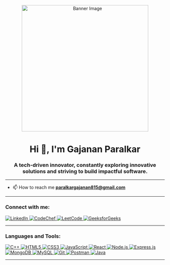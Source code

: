 







<p align="center">
  <img src="https://user-images.githubusercontent.com/74038190/212746035-d5c61762-973c-44c0-aec7-887f3b7690e3.gif" alt="Banner Image" width="400" />
</p>
<h1 align="center">Hi 👋, I'm Gajanan Paralkar</h1>
<h3 align="center"> A tech-driven innovator, constantly exploring innovative solutions and striving to build impactful software.</h3>



---
- 📫 How to reach me **paralkargajanan815@gmail.com**
---

<h3 align="left">Connect with me:</h3>
<p align="left">
  <a href="https://www.linkedin.com/in/gajanan-paralkar-2254b2289/" target="_blank">
    <img src="https://img.shields.io/badge/LinkedIn-Gajanan%20Paralkar-skyblue?style=flat&logo=linkedin" alt="LinkedIn" />
  </a>
  <a href="https://www.codechef.com/users/gajanan18" target="_blank">
    <img src="https://img.shields.io/badge/CodeChef-gajanan18-brown?style=flat&logo=codechef" alt="CodeChef" />
  </a>

  
  <a href="https://leetcode.com/u/Gajanan18/" target="_blank">
    <img src="https://img.shields.io/badge/LeetCode-Gajanan18-yellow?style=flat&logo=leetcode" alt="LeetCode" />
  </a>

  <a href="https://www.geeksforgeeks.org/user/paralkargavoed/" target="_blank">
    <img src="https://img.shields.io/badge/GeeksforGeeks-paralkargavoed-lightgreen?style=flat&logo=geeksforgeeks" alt="GeeksforGeeks" />
  </a>
</p>

---






<h3 align="left">Languages and Tools:</h3>
<p align="left">
  
  <a href="https://www.w3schools.com/cpp/" target="_blank">
    <img src="https://img.shields.io/badge/C++-00599C?style=flat&logo=c%2B%2B&logoColor=white" alt="C++"/>
  </a>
  <a href="https://www.w3.org/html/" target="_blank">
    <img src="https://img.shields.io/badge/HTML5-E34F26?style=flat&logo=html5&logoColor=white" alt="HTML5"/>
  </a>
  <a href="https://www.w3schools.com/css/" target="_blank">
    <img src="https://img.shields.io/badge/CSS3-1572B6?style=flat&logo=css3&logoColor=white" alt="CSS3"/>
  </a>
  <a href="https://developer.mozilla.org/en-US/docs/Web/JavaScript" target="_blank">
    <img src="https://img.shields.io/badge/JavaScript-F7DF1E?style=flat&logo=javascript&logoColor=black" alt="JavaScript"/>
  </a>

  <a href="https://reactjs.org/" target="_blank">
    <img src="https://img.shields.io/badge/React-61DAFB?style=flat&logo=react&logoColor=black" alt="React"/>
  </a>
  <a href="https://nodejs.org" target="_blank">
    <img src="https://img.shields.io/badge/Node.js-339933?style=flat&logo=node.js&logoColor=white" alt="Node.js"/>
  </a>
  
  <a href="https://expressjs.com" target="_blank">
    <img src="https://img.shields.io/badge/Express.js-000000?style=flat&logo=express&logoColor=white" alt="Express.js"/>
  </a>

  <a href="https://www.mongodb.com/" target="_blank">
    <img src="https://img.shields.io/badge/MongoDB-47A248?style=flat&logo=mongodb&logoColor=white" alt="MongoDB"/>
  </a>
  <a href="https://www.mysql.com/" target="_blank">
    <img src="https://img.shields.io/badge/MySQL-4479A1?style=flat&logo=mysql&logoColor=white" alt="MySQL"/>
  </a>
  <a href="https://git-scm.com/" target="_blank">
    <img src="https://img.shields.io/badge/Git-F05032?style=flat&logo=git&logoColor=white" alt="Git"/>
  </a>
    <a href="https://postman.com" target="_blank">
    <img src="https://img.shields.io/badge/Postman-FF6C37?style=flat&logo=postman&logoColor=white" alt="Postman"/>
  </a>
  <a href="https://www.java.com" target="_blank">
    <img src="https://img.shields.io/badge/Java-007396?style=flat&logo=java&logoColor=white" alt="Java"/>
  </a>
  
  
  
  

  

</p>

---































